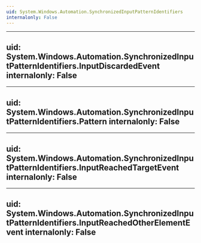 ```yaml
---
uid: System.Windows.Automation.SynchronizedInputPatternIdentifiers
internalonly: False
---
```


---
uid: System.Windows.Automation.SynchronizedInputPatternIdentifiers.InputDiscardedEvent
internalonly: False
---

---
uid: System.Windows.Automation.SynchronizedInputPatternIdentifiers.Pattern
internalonly: False
---

---
uid: System.Windows.Automation.SynchronizedInputPatternIdentifiers.InputReachedTargetEvent
internalonly: False
---

---
uid: System.Windows.Automation.SynchronizedInputPatternIdentifiers.InputReachedOtherElementEvent
internalonly: False
---
